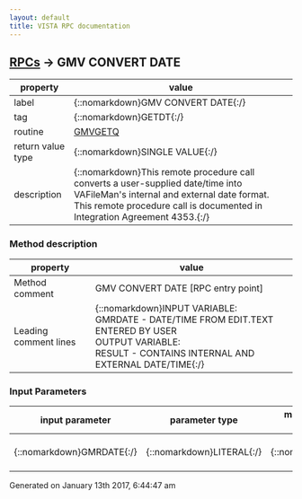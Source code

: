 ```yaml
---
layout: default
title: VISTA RPC documentation
---
```




## [RPCs](TableOfContent.md) &#8594; GMV CONVERT DATE 

 property | value 
--- | --- 
 label | {::nomarkdown}GMV CONVERT DATE{:/}
 tag | {::nomarkdown}GETDT{:/}
 routine | [GMVGETQ](http://code.osehra.org/dox/Routine_GMVGETQ_source.html)
 return value type | {::nomarkdown}SINGLE VALUE{:/}
 description | {::nomarkdown}This remote procedure call converts a user-supplied date/time into VAFileMan's internal and external date format. This remote procedure call is documented in Integration Agreement 4353.{:/}


### Method description

 property | value 
 --- | --- 
 Method comment | GMV CONVERT DATE [RPC entry point]
 Leading comment lines | {::nomarkdown}INPUT VARIABLE:<br/>GMRDATE - DATE/TIME FROM EDIT.TEXT ENTERED BY USER<br/>OUTPUT VARIABLE:<br/>RESULT - CONTAINS INTERNAL AND EXTERNAL DATE/TIME{:/}

### Input Parameters

| input parameter | parameter type | maximum data length | required | description | 
| --- | --- | --- | --- | --- | 
| {::nomarkdown}GMRDATE{:/} | {::nomarkdown}LITERAL{:/} | {::nomarkdown}30{:/} | {::nomarkdown}true{:/} | {::nomarkdown}GMRDATE is the user-supplied date/time text.{:/} | 




 Generated on January 13th 2017, 6:44:47 am